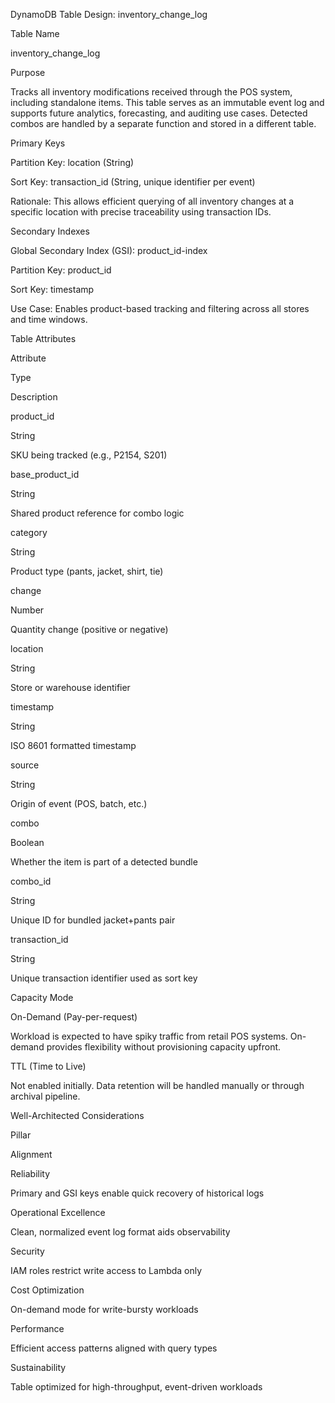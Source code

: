 DynamoDB Table Design: inventory_change_log

Table Name

inventory_change_log

Purpose

Tracks all inventory modifications received through the POS system, including standalone items. This table serves as an immutable event log and supports future analytics, forecasting, and auditing use cases. Detected combos are handled by a separate function and stored in a different table.

Primary Keys

Partition Key: location (String)

Sort Key: transaction_id (String, unique identifier per event)

Rationale: This allows efficient querying of all inventory changes at a specific location with precise traceability using transaction IDs.

Secondary Indexes

Global Secondary Index (GSI): product_id-index

Partition Key: product_id

Sort Key: timestamp

Use Case: Enables product-based tracking and filtering across all stores and time windows.

Table Attributes

Attribute

Type

Description

product_id

String

SKU being tracked (e.g., P2154, S201)

base_product_id

String

Shared product reference for combo logic

category

String

Product type (pants, jacket, shirt, tie)

change

Number

Quantity change (positive or negative)

location

String

Store or warehouse identifier

timestamp

String

ISO 8601 formatted timestamp

source

String

Origin of event (POS, batch, etc.)

combo

Boolean

Whether the item is part of a detected bundle

combo_id

String

Unique ID for bundled jacket+pants pair

transaction_id

String

Unique transaction identifier used as sort key

Capacity Mode

On-Demand (Pay-per-request)

Workload is expected to have spiky traffic from retail POS systems. On-demand provides flexibility without provisioning capacity upfront.

TTL (Time to Live)

Not enabled initially. Data retention will be handled manually or through archival pipeline.

Well-Architected Considerations

Pillar

Alignment

Reliability

Primary and GSI keys enable quick recovery of historical logs

Operational Excellence

Clean, normalized event log format aids observability

Security

IAM roles restrict write access to Lambda only

Cost Optimization

On-demand mode for write-bursty workloads

Performance

Efficient access patterns aligned with query types

Sustainability

Table optimized for high-throughput, event-driven workloads

